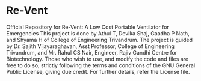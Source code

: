 # Re-Vent
Official Repository for Re-Vent: A Low Cost Portable Ventilator for Emergencies
This project is done by Athul T, Devika Shaj, Gaadha P Nath, and Shyama H of College of Engineering Trivandrum.
The project is guided by Dr. Sajith Vijayaraghavan, Asst Professor, College of Engineering Trivandrum, and Mr. Rahul CS Nair, Engineer, Rajiv Gandhi Centre for Biotechnology.
Those who wish to use, and modify the code and files are free to do so, strictly following the terms and conditions of the GNU General Public License, giving due credit. For further details, refer the License file.
